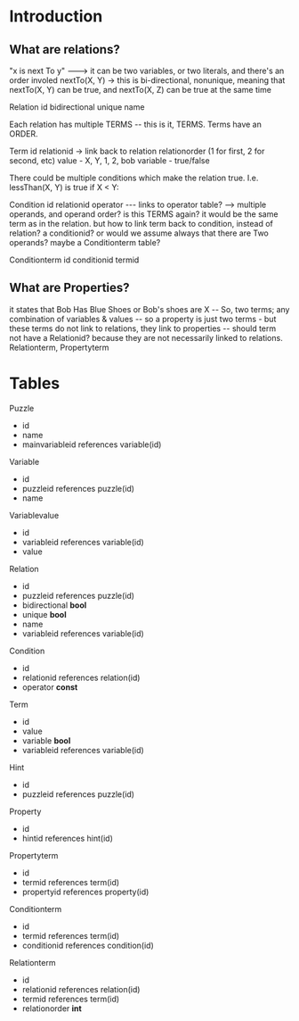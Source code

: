 # Introduction #

## What are relations? ##

"x is next To y"
---> it can be two variables, or two literals, and there's an order involed
nextTo(X, Y) -> this is bi-directional, nonunique, meaning that nextTo(X, Y) can be true, and nextTo(X, Z) can be true at the same time


Relation
id
bidirectional
unique
name


Each relation has multiple TERMS -- this is it, TERMS. Terms have an ORDER.

Term
id
relationid -> link back to relation
relationorder (1 for first, 2 for second, etc)
value - X, Y, 1, 2, bob
variable - true/false

There could be multiple conditions which make the relation true.
I.e. lessThan(X, Y) is true if X < Y:

Condition
id
relationid
operator --- links to operator table?
--> multiple operands, and operand order? is this TERMS again? it would be the same term as in the relation. but how to link term back to condition, instead of relation? a conditionid? or would we assume always that there are Two operands? maybe a Conditionterm table?

Conditionterm
id
conditionid
termid

## What are Properties? ##

it states that Bob Has Blue Shoes
or Bob's shoes are X
-- So, two terms; any combination of variables & values
-- so a property is just two terms - but these terms do not link to relations, they link to properties
-- should term not have a Relationid? because they are not necessarily linked to relations. Relationterm, Propertyterm


# Tables #

Puzzle
  * id
  * name
  * mainvariableid references variable(id)

Variable
  * id
  * puzzleid references puzzle(id)
  * name

Variablevalue
  * id
  * variableid references variable(id)
  * value

Relation
  * id
  * puzzleid references puzzle(id)
  * bidirectional **bool**
  * unique **bool**
  * name
  * variableid references variable(id)

Condition
  * id
  * relationid references relation(id)
  * operator **const**

Term
  * id
  * value
  * variable **bool**
  * variableid references variable(id)

Hint
  * id
  * puzzleid references puzzle(id)

Property
  * id
  * hintid references hint(id)

Propertyterm
  * id
  * termid references term(id)
  * propertyid references property(id)

Conditionterm
  * id
  * termid references term(id)
  * conditionid references condition(id)

Relationterm
  * id
  * relationid references relation(id)
  * termid references term(id)
  * relationorder **int**